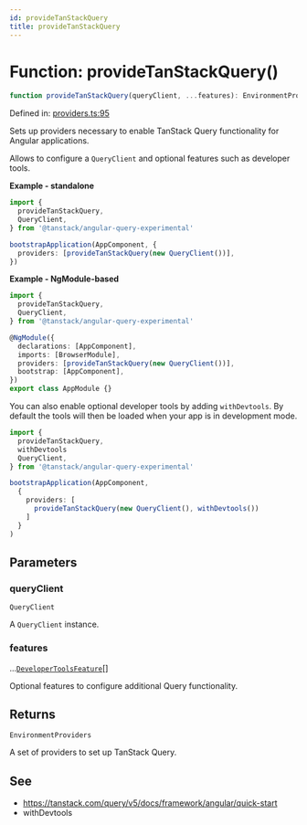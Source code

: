```yaml
---
id: provideTanStackQuery
title: provideTanStackQuery
---
```


<!-- DO NOT EDIT: this page is autogenerated from the type comments -->

# Function: provideTanStackQuery()

```ts
function provideTanStackQuery(queryClient, ...features): EnvironmentProviders
```

Defined in: [providers.ts:95](https://github.com/TanStack/query/blob/main/packages/angular-query-experimental/src/providers.ts#L95)

Sets up providers necessary to enable TanStack Query functionality for Angular applications.

Allows to configure a `QueryClient` and optional features such as developer tools.

**Example - standalone**

```ts
import {
  provideTanStackQuery,
  QueryClient,
} from '@tanstack/angular-query-experimental'

bootstrapApplication(AppComponent, {
  providers: [provideTanStackQuery(new QueryClient())],
})
```

**Example - NgModule-based**

```ts
import {
  provideTanStackQuery,
  QueryClient,
} from '@tanstack/angular-query-experimental'

@NgModule({
  declarations: [AppComponent],
  imports: [BrowserModule],
  providers: [provideTanStackQuery(new QueryClient())],
  bootstrap: [AppComponent],
})
export class AppModule {}
```

You can also enable optional developer tools by adding `withDevtools`. By
default the tools will then be loaded when your app is in development mode.

```ts
import {
  provideTanStackQuery,
  withDevtools
  QueryClient,
} from '@tanstack/angular-query-experimental'

bootstrapApplication(AppComponent,
  {
    providers: [
      provideTanStackQuery(new QueryClient(), withDevtools())
    ]
  }
)
```

## Parameters

### queryClient

`QueryClient`

A `QueryClient` instance.

### features

...[`DeveloperToolsFeature`](../type-aliases/developertoolsfeature.md)[]

Optional features to configure additional Query functionality.

## Returns

`EnvironmentProviders`

A set of providers to set up TanStack Query.

## See

- https://tanstack.com/query/v5/docs/framework/angular/quick-start
- withDevtools
